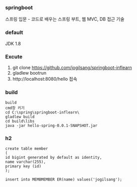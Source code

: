 ### springboot

스프링 입문 - 코드로 배우는 스프링 부트, 웹 MVC, DB 접근 기술   

### default
JDK 1.8  

### Excute
1. git clone https://github.com/jogilsang/springboot-inflearn 
2. gladlew bootrun   
3. http://localhost:8080/hello 접속   

### build
```
build
cmd창 키기
cd C:\spring\springboot-inflearn\
gladlew build
cd build\libs
java -jar hello-spring-0.0.1-SNAPSHOT.jar
```

### h2
```
create table member
(
id bigint generated by default as identity,
name varchar(255),
primary key (id)
);

insert into MEMBMEMBER ER(name) values('jogilsang');
```
